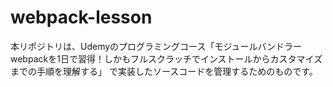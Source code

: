 # webpack-lesson
本リポジトリは、Udemyのプログラミングコース「モジュールバンドラーwebpackを1日で習得！しかもフルスクラッチでインストールからカスタマイズまでの手順を理解する」  で実装したソースコードを管理するためのものです。
